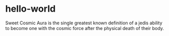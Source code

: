 # hello-world

Sweet Cosmic Aura is the single greatest known definition of a jedis ability to become one with the cosmic force after the physical death of their body.

